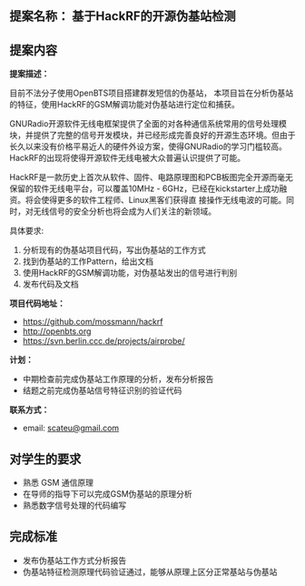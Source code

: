 
## 提案名称： 基于HackRF的开源伪基站检测

## 提案内容

**提案描述：**

目前不法分子使用OpenBTS项目搭建群发短信的伪基站，
本项目旨在分析伪基站的特征，使用HackRF的GSM解调功能对伪基站进行定位和捕获。

GNURadio开源软件无线电框架提供了全面的对各种通信系统常用的信号处理模块，并提供了完整的信号开发模块，并已经形成完善良好的开源生态环境。但由于长久以来没有价格平易近人的硬件外设方案，使得GNURadio的学习门槛较高。HackRF的出现将使得开源软件无线电被大众普遍认识提供了可能。

HackRF是一款历史上首次从软件、固件、电路原理图和PCB板图完全开源而毫无保留的软件无线电平台，可以覆盖10MHz - 6GHz，已经在kickstarter上成功融资。将会使得更多的软件工程师、Linux黑客们获得直
接操作无线电波的可能。同时，对无线信号的安全分析也将会成为人们关注的新领域。

具体要求:

1. 分析现有的伪基站项目代码，写出伪基站的工作方式
2. 找到伪基站的工作Pattern，给出文档
3. 使用HackRF的GSM解调功能，对伪基站发出的信号进行判别
4. 发布代码及文档

**项目代码地址：**
 - <https://github.com/mossmann/hackrf>
 - <http://openbts.org>
 - <https://svn.berlin.ccc.de/projects/airprobe/>

**计划：**

* 中期检查前完成伪基站工作原理的分析，发布分析报告
* 结题之前完成伪基站信号特征识别的验证代码

**联系方式：**

* email: <scateu@gmail.com>

## 对学生的要求

* 熟悉 GSM 通信原理
* 在导师的指导下可以完成GSM伪基站的原理分析
* 熟悉数字信号处理的代码编写

## 完成标准

* 发布伪基站工作方式分析报告
* 伪基站特征检测原理代码验证通过，能够从原理上区分正常基站与伪基站
